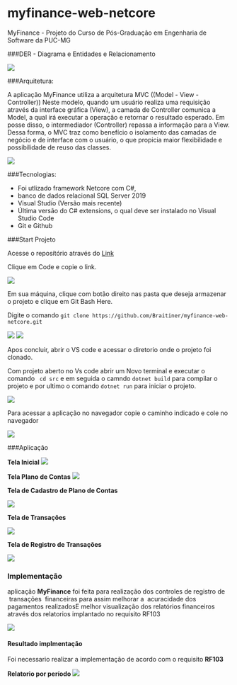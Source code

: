 # myfinance-web-netcore
MyFinance - Projeto do Curso de Pós-Graduação em Engenharia de Software da PUC-MG

###DER - Diagrama e Entidades e Relacionamento

<img src='/docs/DER.png'>

###Arquitetura:

A aplicação MyFinance utiliza a arquitetura MVC ((Model - View - Controller))  Neste modelo, quando um usuário realiza uma requisição através da interface gráfica (View), a camada de Controller comunica a Model, a qual irá executar a operação e retornar o resultado esperado. Em posse disso, o intermediador (Controller) repassa a informação para a View. Dessa forma, o MVC traz como benefício o isolamento das camadas de negócio e de interface com o usuário, o que propicia maior flexibilidade e possibilidade de reuso das classes.

<img src='/docs/diagramaMVC.png'>

###Tecnologias:

* Foi utlizado framework Netcore com C#, 
* banco de dados relacional SQL Server 2019
* Visual Studio (Versão mais recente)
* Última versão do C# extensions, o qual deve ser instalado no Visual Studio Code
* Git e Github

###Start Projeto

Acesse o reposítório através do <a href="https://github.com/Braitiner/myfinance-web-netcore">Link</a>

Clique em Code e copie o link.

<img src='/docs/git_1.jpg'>

Em sua máquina, clique com botão direito nas pasta que deseja armazenar o projeto e clique em Git Bash Here.

Digite o comando ```git clone https://github.com/Braitiner/myfinance-web-netcore.git```

<img src='/docs/gitClone.png'>
<img src='/docs/gitClone2.jpg'>

Apos concluir, abrir o VS code e acessar o diretorio onde o projeto foi clonado.

Com projeto aberto no Vs code abrir um Novo terminal e executar o comando ``` cd src``` e em seguida o camndo ```dotnet build``` para compilar o projeto e por ultimo o comando ```dotnet run```  para iniciar o projeto.

<img src='/docs/terminal.jpg'>

Para acessar a aplicação no navegador copie o caminho indicado e cole no navegador 

<img src='/docs/terminal2.jpg'>

###Aplicação

**Tela Inicial**
<img src='/docs/pagina_inicial.jpg'>

**Tela Plano de Contas**
<img src='/docs/planoContas.jpg'>

**Tela de Cadastro de Plano de Contas**

<img src='/docs/cadastroPlanoContas.jpg'>

**Tela de Transações**

<img src='/docs/transacoes.jpg'>

**Tela de Registro de Transações**

<img src='/docs/registrarTransacoes.jpg'>

### Implementação 

 aplicação **MyFinance** foi feita para realização dos controles de registro de  transações  financeiras para assim melhorar a  acuracidade dos pagamentos realizadosE melhor visualização dos relatórios financeiros através dos relatorios implantado no requisito RF103 



<img src='/docs/RF103.jpg'>

#### Resultado implmentação

Foi necessario realizar a implementação de acordo com o requisito **RF103**

**Relatorio por período**
<img src='/docs/relatorios.jpeg.jpg'>


















